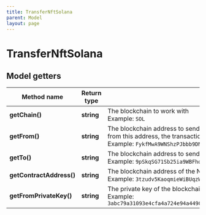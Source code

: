 ```yaml
---
title: TransferNftSolana
parent: Model
layout: page
---
```


# TransferNftSolana

## Model getters

Method name | Return type | Description | Notes
------------ | ------------- | ------------- | -------------
**getChain()** | **string** | The blockchain to work with <br>Example: `SOL` |
**getFrom()** | **string** | The blockchain address to send the NFT from; this is the address that you used in the <code>to</code> parameter in the request body of the minting call; from this address, the transaction fee will be paid <br>Example: `FykfMwA9WNShzPJbbb9DNXsfgDgS3XZzWiFgrVXfWoPJ` |
**getTo()** | **string** | The blockchain address to send the NFT to <br>Example: `9pSkqSG71Sb25ia9WBFhoeBYjp8dhUf7fRux9xrDq89b` |
**getContractAddress()** | **string** | The blockchain address of the NFT; this is the address from the <code>nftAddress</code> parameter returned in the response body of the minting call <br>Example: `3tzudv5KaoqmieWiBUqzWokKEtTvx1wQMapVKeH7CHaq` |
**getFromPrivateKey()** | **string** | The private key of the blockchain address that you are sending the NFT from (the address that you specified in the <code>from</code> parameter) <br>Example: `3abc79a31093e4cfa4a724e94a44906cbbc3a32e2f75f985a28616676a5dbaf1de8d82a7e1d0561bb0e1b729c7a9b9b1708cf2803ad0ca928a332587ace391ad` |

